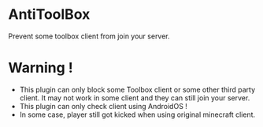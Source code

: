 # AntiToolBox
Prevent some toolbox client from join your server.

# Warning !
* This plugin can only block some Toolbox client or some other third party client. It may not work in some client and they can still join your server.
* This plugin can only check client using AndroidOS !
* In some case, player still got kicked when using original minecraft client.
